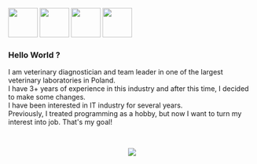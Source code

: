 <a href="https://www.linkedin.com/in/filipzebrowski/" target="_blank"><img src="https://cdn1.iconfinder.com/data/icons/logotypes/32/circle-linkedin-512.png" width="60px"></a>
<a href="https://www.linkedin.com/in/filipzebrowski/" target="_blank"><img src="https://cdn2.iconfinder.com/data/icons/social-media-2285/512/1_Facebook_colored_svg_copy-512.png" width="60px"></a>
<a href="https://www.linkedin.com/in/filipzebrowski/" target="_blank"><img src="https://cdn3.iconfinder.com/data/icons/2018-social-media-logotypes/1000/2018_social_media_popular_app_logo_messenger-512.png" width="60px"></a>
<a href="https://www.linkedin.com/in/filipzebrowski/" target="_blank"><img src="https://cdn3.iconfinder.com/data/icons/logos-brands-3/24/logo_brand_brands_logos_gmail-512.png" width="60px"></a>

### Hello World ?
I am veterinary diagnostician and team leader in one of the largest veterinary laboratories in Poland.
<br>I have 3+ years of experience in this industry and after this time, I decided to make some changes.
<br>I have been interested in IT industry for several years.
<br>Previously, I treated programming as a hobby, but now I want to turn my interest into job. That's my goal!

<br>
<p align="center">
    <img src="https://skillicons.dev/icons?i=html,css,sass,js,react,git,vscode" />
  </a>
</p>

